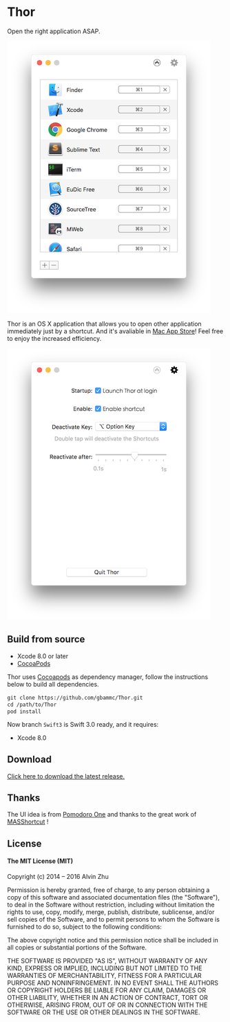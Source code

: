 # Thor

Open the right application ASAP.

![Screenshots](./screenshot_list.png)

Thor is an OS X application that allows you to open other application immediately just by a shortcut. And it's avaliable in [Mac App Store](https://itunes.apple.com/app/thor/id1120999687?ls=1&mt=12)! Feel free to enjoy the increased efficiency.

![Screenshots](./screenshot_settings.png)

## Build from source

* Xcode 8.0 or later
* [CocoaPods](https://cocoapods.org/)

Thor uses [Cocoapods](https://cocoapods.org/) as dependency manager, follow the instructions below to build all dependencies.

```
git clone https://github.com/gbammc/Thor.git
cd /path/to/Thor
pod install
```

Now branch `Swift3` is Swift 3.0 ready, and it requires:

* Xcode 8.0

## Download

[Click here to download the latest release.](https://github.com/gbammc/Thor/releases)

## Thanks

The UI idea is from [Pomodoro One](http://rinik.net/pomodoro/) and thanks to the great work of [MASShortcut](https://github.com/shpakovski/MASShortcut) !

## License

#### The MIT License (MIT)


Copyright (c) 2014 – 2016 Alvin Zhu

Permission is hereby granted, free of charge, to any person obtaining a copy
of this software and associated documentation files (the "Software"), to deal
in the Software without restriction, including without limitation the rights
to use, copy, modify, merge, publish, distribute, sublicense, and/or sell
copies of the Software, and to permit persons to whom the Software is
furnished to do so, subject to the following conditions:

The above copyright notice and this permission notice shall be included in all
copies or substantial portions of the Software.

THE SOFTWARE IS PROVIDED "AS IS", WITHOUT WARRANTY OF ANY KIND, EXPRESS OR
IMPLIED, INCLUDING BUT NOT LIMITED TO THE WARRANTIES OF MERCHANTABILITY,
FITNESS FOR A PARTICULAR PURPOSE AND NONINFRINGEMENT. IN NO EVENT SHALL THE
AUTHORS OR COPYRIGHT HOLDERS BE LIABLE FOR ANY CLAIM, DAMAGES OR OTHER
LIABILITY, WHETHER IN AN ACTION OF CONTRACT, TORT OR OTHERWISE, ARISING FROM,
OUT OF OR IN CONNECTION WITH THE SOFTWARE OR THE USE OR OTHER DEALINGS IN THE
SOFTWARE.



